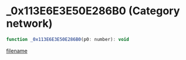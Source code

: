 # _0x113E6E3E50E286B0 (Category network)

```js
function _0x113E6E3E50E286B0(p0: number): void
```

[filename](_0x113E6E3E50E286B0_m.md ':include')